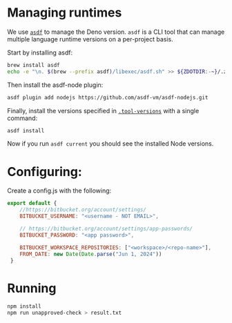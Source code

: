 # Managing runtimes
We use [`asdf`](https://asdf-vm.com/) to manage the Deno version. `asdf` is a CLI tool that can manage multiple language runtime versions on a per-project basis.

Start by installing asdf:
```sh
brew install asdf
echo -e "\n. $(brew --prefix asdf)/libexec/asdf.sh" >> ${ZDOTDIR:-~}/.zshrc
```

Then install the asdf-node plugin:
```sh
asdf plugin add nodejs https://github.com/asdf-vm/asdf-nodejs.git
```

Finally, install the versions specified in [`.tool-versions`](/.tool-versions) with a single command:
```sh
asdf install
```
Now if you run `asdf current` you should see the installed Node versions.

# Configuring:
Create a config.js with the following:
```js
export default {
    //https://bitbucket.org/account/settings/
    BITBUCKET_USERNAME: "<username - NOT EMAIL>",

    // https://bitbucket.org/account/settings/app-passwords/
    BITBUCKET_PASSWORD: "<app password>",

    BITBUCKET_WORKSPACE_REPOSITORIES: ["<workspace>/<repo-name>"],
    FROM_DATE: new Date(Date.parse("Jun 1, 2024"))
 }
```

# Running
```sh
npm install
npm run unapproved-check > result.txt
```